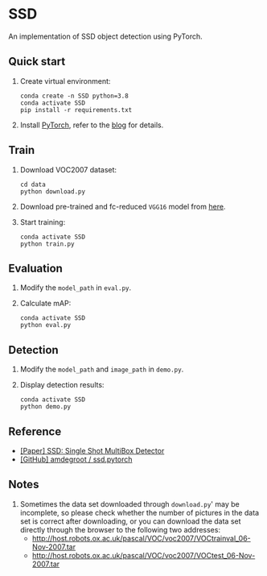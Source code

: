 # SSD
An implementation of SSD object detection using PyTorch.

## Quick start
1. Create virtual environment:

    ```shell
    conda create -n SSD python=3.8
    conda activate SSD
    pip install -r requirements.txt
    ```

2. Install [PyTorch](https://pytorch.org/), refer to the [blog](https://blog.csdn.net/qq_23013309/article/details/103965619) for details.


## Train
1. Download VOC2007 dataset:

    ```shell
    cd data
    python download.py
    ```

2. Download pre-trained and fc-reduced `VGG16` model from [here](https://s3.amazonaws.com/amdegroot-models/vgg16_reducedfc.pth).

3. Start training:

    ```shell
    conda activate SSD
    python train.py
    ```

## Evaluation
1. Modify the `model_path` in `eval.py`.
2. Calculate mAP:

    ```shell
    conda activate SSD
    python eval.py
    ```


## Detection
1. Modify the `model_path` and `image_path` in `demo.py`.

2. Display detection results:

    ```shell
    conda activate SSD
    python demo.py
    ```


## Reference
* [[Paper] SSD: Single Shot MultiBox Detector](https://arxiv.org/abs/1512.02325)
* [[GitHub] amdegroot / ssd.pytorch](https://github.com/amdegroot/ssd.pytorch)

## Notes
1. Sometimes the data set downloaded through `download.py`' may be incomplete, so please check whether the number of pictures in the data set is correct after downloading, or you can download the data set directly through the browser to the following two addresses:
   * http://host.robots.ox.ac.uk/pascal/VOC/voc2007/VOCtrainval_06-Nov-2007.tar
   * http://host.robots.ox.ac.uk/pascal/VOC/voc2007/VOCtest_06-Nov-2007.tar